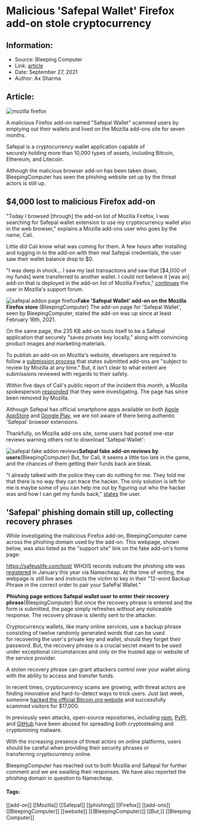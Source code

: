 # Malicious 'Safepal Wallet' Firefox add-on stole cryptocurrency
### 

## Information:
+ Source: Bleeping Computer
+ Link: [article](https://www.bleepingcomputer.com/news/security/malicious-safepal-wallet-firefox-add-on-stole-cryptocurrency/)
+ Date: September 27, 2021
+ Author: Ax Sharma


## Article:
![mozilla firefox](https://www.bleepstatic.com/content/hl-images/2021/06/01/Firefox.jpg)


A malicious Firefox add-on named "Safepal Wallet" scammed users by emptying out their wallets and lived on the Mozilla add-ons site for seven months.


Safepal is a cryptocurrency wallet application capable of securely holding more than 10,000 types of assets, including Bitcoin, Ethereum, and Litecoin.


Although the malicious browser add-on has been taken down, BleepingComputer has seen the phishing website set up by the threat actors is still up.


$4,000 lost to malicious Firefox add-on
---------------------------------------


"Today I browsed [through] the add-on list of Mozilla Firefox, I was searching for Safepal wallet extension to use my cryptocurrency wallet also in the web browser," explains a Mozilla add-ons user who goes by the name, Cali.


Little did Cali know what was coming for them. A few hours after installing and logging in to the add-on with their real Safepal credentials, the user saw their wallet balance drop to $0.


"I was deep in shock... I saw my last transactions and saw that [$4,000 of my funds] were transferred to another wallet. I could not believe it [was an] add-on that is deployed in the add-on list of Mozilla Firefox," [continues](http://discourse.mozilla.org/t/got-hacked-by-the-add-on-called-safepal-wallet/85797) the user in Mozilla's support forum.



![safepal addon page firefox](https://www.bleepstatic.com/images/news/u/1164866/2021/Sep-2021/firefox-safepal-addon/safepal-addon-page.jpg)**Fake 'Safepal Wallet' add-on on the Mozilla Firefox store** (BleepingComputer)
The add-on page for 'Safepal Wallet', seen by BleepingComputer, stated the add-on was up since at least February 16th, 2021.


On the same page, the 235 KB add-on touts itself to be a Safepal application that securely "saves private key locally," along with convincing product images and marketing materials.


To publish an add-on on Mozilla's website, developers are required to follow a [submission process](https://extensionworkshop.com/documentation/publish/) that states submitted add-ons are "subject to review by Mozilla at any time." But, it isn't clear to what extent are submissions reviewed with regards to their safety.


Within five days of Cali's public report of the incident this month, a Mozilla spokesperson [responded](https://discourse.mozilla.org/t/got-hacked-by-the-add-on-called-safepal-wallet/85797/2) that they were investigating. The page has since been removed by Mozilla.


Although Safepal has official smartphone apps available on both [Apple AppStore](https://apps.apple.com/app/safepal-wallet/id1548297139) and [Google Play](https://play.google.com/store/apps/details?id=io.safepal.wallet&hl=en_GB&gl=US), we are not aware of there being authentic 'Safepal' browser extensions.


Thankfully, on Mozilla add-ons site, some users had posted one-star reviews warning others not to download 'Safepal Wallet':



![safepal fake addon reviews](https://www.bleepstatic.com/images/news/u/1164866/2021/Sep-2021/firefox-safepal-addon/addon-reviews.jpg)**Safepal fake add-on reviews by users**(BleepingComputer)
But, for Cali, it seems a little too late in the game, and the chances of them getting their funds back are bleak.


"I already talked with the police they can do nothing for me. They told me that there is no way they can trace the hacker. The only solution is left for me is maybe some of you can help me out by figuring out who the hacker was and how I can get my funds back," [states](https://discourse.mozilla.org/t/got-hacked-by-the-add-on-called-safepal-wallet/85797/6) the user.


'Safepal' phishing domain still up, collecting recovery phrases
---------------------------------------------------------------


While investigating the malicious Firefox add-on, BleepingComputer came across the phishing domain used by the add-on. This webpage, shown below, was also listed as the "support site" link on the fake add-on's home page:


https://safeuslife.com/tool/
WHOIS records indicate the phishing site was [registered](https://www.namecheap.com/domains/whois/result?domain=safeuslife.com) in January this year via Namecheap. At the time of writing, the webpage is still live and instructs the victim to key in their "12-word Backup Phrase in the correct order to pair your SafePal Wallet."



![fake 'safepal wallet' restore page](data:image/gif;base64,R0lGODlhAQABAAAAACH5BAEKAAEALAAAAAABAAEAAAICTAEAOw==)**Phishing page entices Safepal wallet user to enter their recovery phrase**(BleepingComputer)
But once the recovery phrase is entered and the form is submitted, the page simply refreshes without any noticeable response. The recovery phrase is silently sent to the attacker.


Cryptocurrency wallets, like many online services, use a backup phrase consisting of twelve randomly generated words that can be used for recovering the user's private key and wallet, should they forget their password. But, the recovery phrase is a crucial secret meant to be used under exceptional circumstances and only on the trusted app or website of the service provider.


A stolen recovery phrase can grant attackers control over your wallet along with the ability to access and transfer funds.


In recent times, cryptocurrency scams are growing, with threat actors are finding innovative and hard-to-detect ways to trick users. Just last week, someone [hacked the official Bitcoin.org website](https://www.bleepingcomputer.com/news/security/bitcoinorg-hackers-steal-17-000-in-double-your-cash-scam/) and successfully scammed visitors for $17,000.


In previously seen attacks, open-source repositories, including [npm](https://www.bleepingcomputer.com/news/security/backdoor-in-popular-javascript-library-set-to-steal-cryptocurrency/), [PyPI](https://www.bleepingcomputer.com/news/security/malicious-pypi-packages-hijack-dev-devices-to-mine-cryptocurrency/), and [GitHub](https://www.bleepingcomputer.com/news/security/github-actions-being-actively-abused-to-mine-cryptocurrency-on-github-servers/) have been abused for spreading both cryptostealing and cryptomining malware.


With the increasing presence of threat actors on online platforms, users should be careful when providing their security phrases or transferring cryptocurrency online.


BleepingComputer has reached out to both Mozilla and Safepal for further comment and we are awaiting their responses. We have also reported the phishing domain in question to Namecheap.




#### Tags:
[[add-on]] [[Mozilla]] [[Safepal]] [[phishing]] [[Firefox]] [[add-ons]] [[BleepingComputer]] [[website]] [[(BleepingComputer)]] [[But,]] [[Bleeping Computer]]
